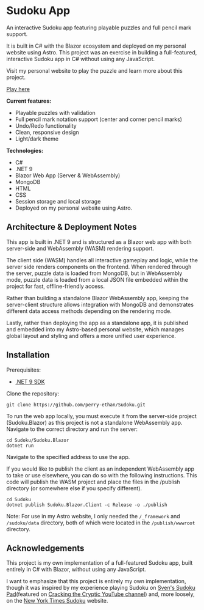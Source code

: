 # Sudoku App

An interactive Sudoku app featuring playable puzzles and full pencil mark support.

It is built in C# with the Blazor ecosystem and deployed on my personal website using Astro.
This project was an exercise in building a full-featured, interactive Sudoku app in C# without using any JavaScript.

Visit my personal website to play the puzzle and learn more about this project.

[Play here](https://ethanperry.net/work/sudoku)

**Current features:**
* Playable puzzles with validation
* Full pencil mark notation support (center and corner pencil marks)
* Undo/Redo functionality
* Clean, responsive design
* Light/dark theme

**Technologies:**
* C#
* .NET 9
* Blazor Web App (Server & WebAssembly)
* MongoDB
* HTML
* CSS
* Session storage and local storage
* Deployed on my personal website using Astro.

## Architecture & Deployment Notes

This app is built in .NET 9 and is structured as a Blazor web app with both server-side and WebAssembly (WASM) rendering
support.

The client side (WASM) handles all interactive gameplay and logic, while the server side renders components on
the frontend. When rendered through the server, puzzle data is loaded from MongoDB, but in WebAssembly mode, puzzle
data is loaded from a local JSON file embedded within the project for fast, offline-friendly access.

Rather than building a standalone Blazor WebAssembly app, keeping the server-client structure allows integration with
MongoDB and demonstrates different data access methods depending on the rendering mode.

Lastly, rather than deploying the app as a standalone app, it is published and embedded into my Astro-based personal
website, which manages global layout and styling and offers a more unified user experience.

## Installation
Prerequisites:
* [.NET 9 SDK](https://dotnet.microsoft.com/en-us/download/dotnet/9.0)

Clone the repository:
```shell
git clone https://github.com/perry-ethan/Sudoku.git
```

To run the web app locally, you must execute it from the server-side project (Sudoku.Blazor) as this project is not a standalone WebAssembly app.
Navigate to the correct directory and run the server:
```shell
cd Sudoku/Sudoku.Blazor
dotnet run
```

Navigate to the specified address to use the app.

If you would like to publish the client as an independent WebAssembly app to take or use elsewhere, you can do so with the following instructions.
This code will publish the WASM project and place the files in the /publish directory (or somewhere else if you specify different).

```shell
cd Sudoku
dotnet publish Sudoku.Blazor.Client -c Release -o ./publish
```

Note: For use in my Astro website, I only needed the `/_framework` and `/sudoku/data` directory, both of which were
located in the `/publish/wwwroot` directory.

## Acknowledgements
This project is my own implementation of a full-featured Sudoku app, built entirely in C# with Blazor, without using any JavaScript.

I want to emphasize that this project is entirely my own implementation, though it was inspired by my experience
playing Sudoku on [Sven's Sudoku Pad](https://sudokupad.app/)(featured on [Cracking the Cryptic YouTube channel](https://www.youtube.com/@CrackingTheCryptic)) and,
more loosely, on the [New York Times Sudoku](https://www.nytimes.com/puzzles/sudoku) website.